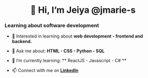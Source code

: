 <div>
  <h1 align="center">👋 Hi, I’m Jeiya @jmarie-s </h1>
  <h3> Learning about software development </h3>
</div>
 
- 👀 Interested in learning about **web development - frontend and backend.**

- 💬 Ask me about:
        **HTML
        - CSS
        - Python
        - SQL**

- 🌱 I’m currently learning: 
        ** ReactJS
        - Javascript
        - C# **

- 📫 Connect with me on **[LinkedIn](https://www.linkedin.com/in/jeiya-marie-s-12541b188)**

<div>
  
</div>
<!---
jmarie-s/jmarie-s is a ✨ special ✨ repository because its `README.md` (this file) appears on your GitHub profile.
You can click the Preview link to take a look at your changes.
--->
